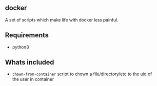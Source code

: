 docker
--------------

A set of scripts which make life with docker less painful.

## Requirements

- python3

## Whats included

- `chown-from-container` script to chown a file/directory/etc to the uid of the user in container

